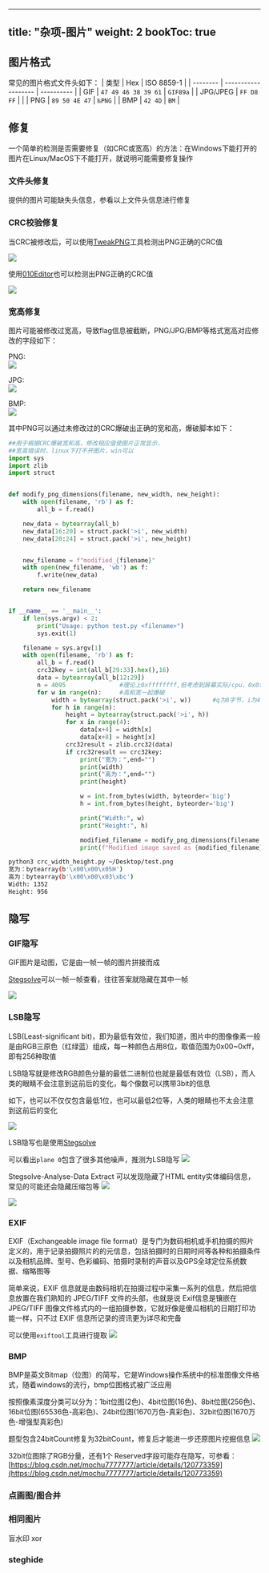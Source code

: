 
---
title: "杂项-图片" 
weight: 2
bookToc: true
---

## 图片格式

常见的图片格式文件头如下：
| 类型     | Hex                 | ISO 8859-1 |
| -------- | ------------------- | ---------- |
| GIF      | `47 49 46 38 39 61` | `GIF89a`   |
| JPG/JPEG | `FF D8 FF`          |            |
| PNG      | `89 50 4E 47`       | `‰PNG`     |
| BMP      | `42 4D`             | `BM`       |

## 修复

一个简单的检测是否需要修复（如CRC或宽高）的方法：在Windows下能打开的图片在Linux/MacOS下不能打开，就说明可能需要修复操作

### 文件头修复

提供的图片可能缺失头信息，参看以上文件头信息进行修复

### CRC校验修复

当CRC被修改后，可以使用[TweakPNG](https://entropymine.com/jason/tweakpng/)工具检测出PNG正确的CRC值

![](/data/image/tweakPNG_crc_warning.jpg)

使用[010Editor](https://www.sweetscape.com/010editor/)也可以检测出PNG正确的CRC值

![](/data/image/010editor_png_crc_warning.jpg)

### 宽高修复

图片可能被修改过宽高，导致flag信息被截断，PNG/JPG/BMP等格式宽高对应修改的字段如下：

PNG:  
![](/data/image/010editor_png_width_height.jpg)

JPG:  
![](/data/image/010editor_jpg_width_height.jpg)

BMP:  
![](/data/image/010editor_bmp_width_height.jpg)

其中PNG可以通过未修改过的CRC爆破出正确的宽和高，爆破脚本如下：
```python
##用于根据CRC爆破宽和高，修改相应值使图片正常显示，
##宽高错误时，linux下打不开图片，win可以
import sys
import zlib
import struct


def modify_png_dimensions(filename, new_width, new_height):
    with open(filename, 'rb') as f:
        all_b = f.read()

    new_data = bytearray(all_b)
    new_data[16:20] = struct.pack('>i', new_width)
    new_data[20:24] = struct.pack('>i', new_height)


    new_filename = f"modified_{filename}"
    with open(new_filename, 'wb') as f:
        f.write(new_data)

    return new_filename


if __name__ == '__main__':
    if len(sys.argv) < 2:
        print("Usage: python test.py <filename>")
        sys.exit(1)

    filename = sys.argv[1]
    with open(filename, 'rb') as f:
        all_b = f.read()
        crc32key = int(all_b[29:33].hex(),16)
        data = bytearray(all_b[12:29])
        n = 4095               #理论上0xffffffff,但考虑到屏幕实际/cpu，0x0fff就差不多了
        for w in range(n):     #高和宽一起爆破
            width = bytearray(struct.pack('>i', w))      #q为8字节，i为4字节，h为2字节
            for h in range(n):
                height = bytearray(struct.pack('>i', h))
                for x in range(4):
                    data[x+4] = width[x]
                    data[x+8] = height[x]
                crc32result = zlib.crc32(data)
                if crc32result == crc32key:
                    print("宽为：",end="")
                    print(width)
                    print("高为：",end="")
                    print(height)

                    w = int.from_bytes(width, byteorder='big')
                    h = int.from_bytes(height, byteorder='big')

                    print("Width:", w)
                    print("Height:", h)

                    modified_filename = modify_png_dimensions(filename, w, h)
                    print(f"Modified image saved as {modified_filename}")
```
```bash
python3 crc_width_height.py ~/Desktop/test.png
宽为：bytearray(b'\x00\x00\x05H')
高为：bytearray(b'\x00\x00\x03\xbc')
Width: 1352
Height: 956
```

## 隐写

### GIF隐写

GIF图片是动图，它是由一帧一帧的图片拼接而成

[Stegsolve](http://www.caesum.com/handbook/Stegsolve.jar)可以一帧一帧查看，往往答案就隐藏在其中一帧

![](/data/image/stegsolve_frame_browser.jpg)

### LSB隐写

LSB(Least-significant bit)，即为最低有效位，我们知道，图片中的图像像素一般是由RGB三原色（红绿蓝）组成，每一种颜色占用8位，取值范围为0x00~0xff，即有256种取值

LSB隐写就是修改RGB颜色分量的最低二进制位也就是最低有效位（LSB），而人类的眼睛不会注意到这前后的变化，每个像数可以携带3bit的信息

如下，也可以不仅仅包含最低1位，也可以最低2位等，人类的眼睛也不太会注意到这前后的变化

![](/data/image/lsb_concept.jpg)

LSB隐写也是使用[Stegsolve](http://www.caesum.com/handbook/Stegsolve.jar)

可以看出`plane 0`包含了很多其他噪声，推测为LSB隐写
![](/data/image/lsb_plane_compare.jpg)

Stegsolve-Analyse-Data Extract 可以发现隐藏了HTML entity实体编码信息，常见的可能还会隐藏压缩包等
![](/data/image/stegsolve_lsb.jpg)

![](/data/image/html_entity_encode.jpg)

### EXIF

EXIF（Exchangeable image file format）是专门为数码相机或手机拍摄的照片定义的，用于记录拍摄照片的的元信息，包括拍摄时的日期时间等各种和拍摄条件以及相机品牌、型号、色彩编码、拍摄时录制的声音以及GPS全球定位系统数据、缩略图等

简单来说，EXIF 信息就是由数码相机在拍摄过程中采集一系列的信息，然后把信息放置在我们熟知的 JPEG/TIFF 文件的头部，也就是说 Exif信息是镶嵌在 JPEG/TIFF 图像文件格式内的一组拍摄参数，它就好像是傻瓜相机的日期打印功能一样，只不过 EXIF 信息所记录的资讯更为详尽和完备

可以使用`exiftool`工具进行提取
![](/data/image/exiftool.jpg)

### BMP

BMP是英文Bitmap（位图）的简写，它是Windows操作系统中的标准图像文件格式，随着windows的流行，bmp位图格式被广泛应用

按照像素深度分类可以分为：1bit位图(2色)、4bit位图(16色)、8bit位图(256色)、16bit位图(65536色-高彩色)、24bit位图(1670万色-真彩色)、32bit位图(1670万色-增强型真彩色)

题型包含24bitCount修复为32bitCount，修复后才能进一步还原图片挖掘信息
![](/data/image/bmp_24_32bit.jpg)

32bit位图除了RGB分量，还有1个 Reserved字段可能存在隐写，可参看：[https://blog.csdn.net/mochu7777777/article/details/120773359](https://blog.csdn.net/mochu7777777/article/details/120773359)

### 点画图/图合并

### 相同图片

盲水印
xor

### steghide